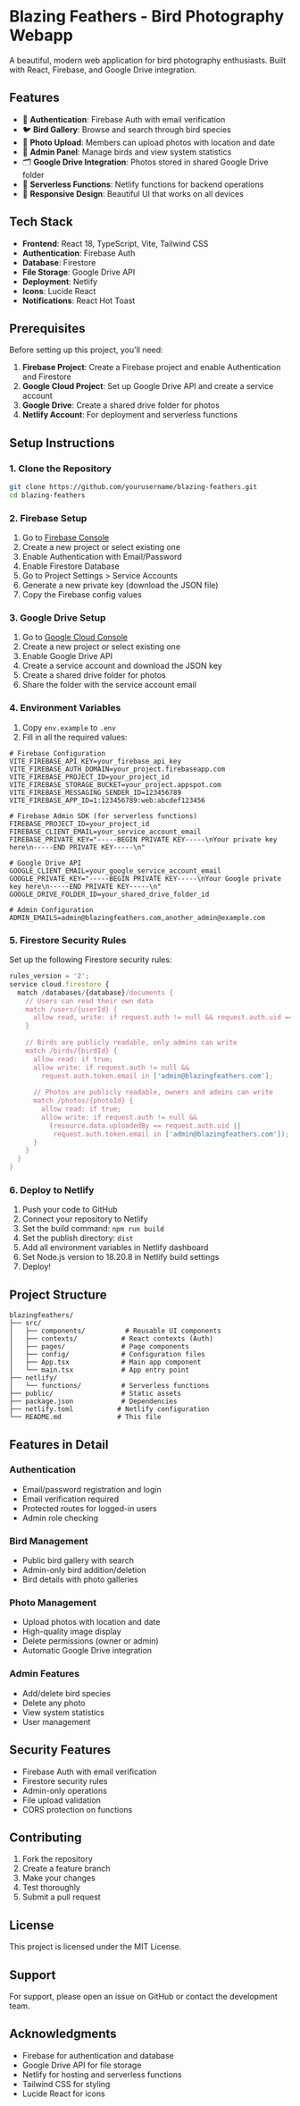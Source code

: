 # Blazing Feathers - Bird Photography Webapp

A beautiful, modern web application for bird photography enthusiasts. Built with React, Firebase, and Google Drive integration.

## Features

- 🔐 **Authentication**: Firebase Auth with email verification
- 🐦 **Bird Gallery**: Browse and search through bird species
- 📸 **Photo Upload**: Members can upload photos with location and date
- 👑 **Admin Panel**: Manage birds and view system statistics
- 🗂️ **Google Drive Integration**: Photos stored in shared Google Drive folder
- 🚀 **Serverless Functions**: Netlify functions for backend operations
- 📱 **Responsive Design**: Beautiful UI that works on all devices

## Tech Stack

- **Frontend**: React 18, TypeScript, Vite, Tailwind CSS
- **Authentication**: Firebase Auth
- **Database**: Firestore
- **File Storage**: Google Drive API
- **Deployment**: Netlify
- **Icons**: Lucide React
- **Notifications**: React Hot Toast

## Prerequisites

Before setting up this project, you'll need:

1. **Firebase Project**: Create a Firebase project and enable Authentication and Firestore
2. **Google Cloud Project**: Set up Google Drive API and create a service account
3. **Google Drive**: Create a shared drive folder for photos
4. **Netlify Account**: For deployment and serverless functions

## Setup Instructions

### 1. Clone the Repository

```bash
git clone https://github.com/yourusername/blazing-feathers.git
cd blazing-feathers
```

### 2. Firebase Setup

1. Go to [Firebase Console](https://console.firebase.google.com/)
2. Create a new project or select existing one
3. Enable Authentication with Email/Password
4. Enable Firestore Database
5. Go to Project Settings > Service Accounts
6. Generate a new private key (download the JSON file)
7. Copy the Firebase config values

### 3. Google Drive Setup

1. Go to [Google Cloud Console](https://console.cloud.google.com/)
2. Create a new project or select existing one
3. Enable Google Drive API
4. Create a service account and download the JSON key
5. Create a shared drive folder for photos
6. Share the folder with the service account email

### 4. Environment Variables

1. Copy `env.example` to `.env`
2. Fill in all the required values:

```env
# Firebase Configuration
VITE_FIREBASE_API_KEY=your_firebase_api_key
VITE_FIREBASE_AUTH_DOMAIN=your_project.firebaseapp.com
VITE_FIREBASE_PROJECT_ID=your_project_id
VITE_FIREBASE_STORAGE_BUCKET=your_project.appspot.com
VITE_FIREBASE_MESSAGING_SENDER_ID=123456789
VITE_FIREBASE_APP_ID=1:123456789:web:abcdef123456

# Firebase Admin SDK (for serverless functions)
FIREBASE_PROJECT_ID=your_project_id
FIREBASE_CLIENT_EMAIL=your_service_account_email
FIREBASE_PRIVATE_KEY="-----BEGIN PRIVATE KEY-----\nYour private key here\n-----END PRIVATE KEY-----\n"

# Google Drive API
GOOGLE_CLIENT_EMAIL=your_google_service_account_email
GOOGLE_PRIVATE_KEY="-----BEGIN PRIVATE KEY-----\nYour Google private key here\n-----END PRIVATE KEY-----\n"
GOOGLE_DRIVE_FOLDER_ID=your_shared_drive_folder_id

# Admin Configuration
ADMIN_EMAILS=admin@blazingfeathers.com,another_admin@example.com
```

### 5. Firestore Security Rules

Set up the following Firestore security rules:

```javascript
rules_version = '2';
service cloud.firestore {
  match /databases/{database}/documents {
    // Users can read their own data
    match /users/{userId} {
      allow read, write: if request.auth != null && request.auth.uid == userId;
    }
    
    // Birds are publicly readable, only admins can write
    match /birds/{birdId} {
      allow read: if true;
      allow write: if request.auth != null && 
        request.auth.token.email in ['admin@blazingfeathers.com'];
      
      // Photos are publicly readable, owners and admins can write
      match /photos/{photoId} {
        allow read: if true;
        allow write: if request.auth != null && 
          (resource.data.uploadedBy == request.auth.uid || 
           request.auth.token.email in ['admin@blazingfeathers.com']);
      }
    }
  }
}
```

### 6. Deploy to Netlify

1. Push your code to GitHub
2. Connect your repository to Netlify
3. Set the build command: `npm run build`
4. Set the publish directory: `dist`
5. Add all environment variables in Netlify dashboard
6. Set Node.js version to 18.20.8 in Netlify build settings
7. Deploy!

## Project Structure

```
blazingfeathers/
├── src/
│   ├── components/          # Reusable UI components
│   ├── contexts/           # React contexts (Auth)
│   ├── pages/              # Page components
│   ├── config/             # Configuration files
│   ├── App.tsx             # Main app component
│   └── main.tsx            # App entry point
├── netlify/
│   └── functions/          # Serverless functions
├── public/                 # Static assets
├── package.json            # Dependencies
├── netlify.toml           # Netlify configuration
└── README.md              # This file
```

## Features in Detail

### Authentication
- Email/password registration and login
- Email verification required
- Protected routes for logged-in users
- Admin role checking

### Bird Management
- Public bird gallery with search
- Admin-only bird addition/deletion
- Bird details with photo galleries

### Photo Management
- Upload photos with location and date
- High-quality image display
- Delete permissions (owner or admin)
- Automatic Google Drive integration

### Admin Features
- Add/delete bird species
- Delete any photo
- View system statistics
- User management

## Security Features

- Firebase Auth with email verification
- Firestore security rules
- Admin-only operations
- File upload validation
- CORS protection on functions

## Contributing

1. Fork the repository
2. Create a feature branch
3. Make your changes
4. Test thoroughly
5. Submit a pull request

## License

This project is licensed under the MIT License.

## Support

For support, please open an issue on GitHub or contact the development team.

## Acknowledgments

- Firebase for authentication and database
- Google Drive API for file storage
- Netlify for hosting and serverless functions
- Tailwind CSS for styling
- Lucide React for icons 